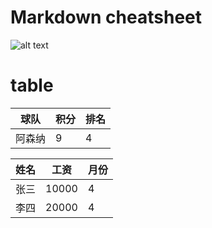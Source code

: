 # Markdown cheatsheet
![alt text](https://github.com/shiep18/EIS2020/blob/master/markdowncheatsheet.JPG)

# table
| 球队 | 积分 | 排名 |
| --- | --- | --- |
| 阿森纳 |  9 |  4 |




| 姓名 | 工资 | 月份 |
| --- | --- | --- |
| 张三 | 10000 | 4 |
| 李四 | 20000 | 4 |
